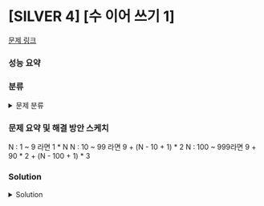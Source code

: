 # [SILVER 4] [수 이어 쓰기 1]

[문제 링크](https://www.acmicpc.net/problem/1748) 

### 성능 요약

### 분류

<details><summary>문제 분류</summary> 

[브루트포스]

</details>

### 문제 요약 및 해결 방안 스케치

N : 1 ~ 9 라면 1 * N
N : 10 ~ 99 라면 9 + (N - 10 + 1) * 2
N : 100 ~ 999라면 9 + 90 * 2 + (N - 100 + 1) * 3

### Solution

<details><summary>Solution</summary> 

[Source Code]

</details>
